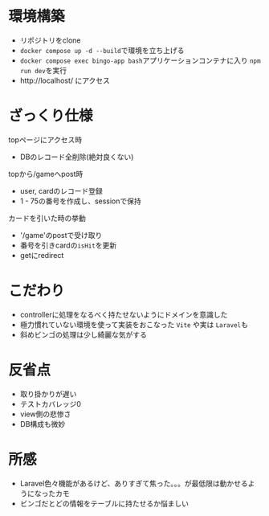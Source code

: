 # 環境構築
- リポジトリをclone
- `docker compose up -d --build`で環境を立ち上げる
- `docker compose exec bingo-app bash`アプリケーションコンテナに入り `npm run dev`を実行
- http://localhost/ にアクセス

# ざっくり仕様
topページにアクセス時
- DBのレコード全削除(絶対良くない)

topから/gameへpost時
- user, cardのレコード登録
- 1 - 75の番号を作成し、sessionで保持

カードを引いた時の挙動
- '/game'のpostで受け取り
- 番号を引きcardの`isHit`を更新
- getにredirect

# こだわり
- controllerに処理をなるべく持たせないようにドメインを意識した
- 極力慣れていない環境を使って実装をおこなった `Vite` や実は `Laravel`も
- 斜めビンゴの処理は少し綺麗な気がする


# 反省点
- 取り掛かりが遅い
- テストカバレッジ0
- view側の悲惨さ
- DB構成も微妙

# 所感
- Laravel色々機能があるけど、ありすぎて焦った。。。が最低限は動かせるようになったカモ
- ビンゴだとどの情報をテーブルに持たせるか悩ましい
